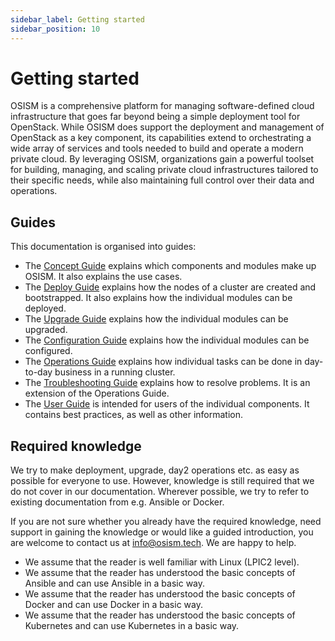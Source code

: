 ```yaml
---
sidebar_label: Getting started
sidebar_position: 10
---
```


# Getting started

OSISM is a comprehensive platform for managing software-defined cloud infrastructure that goes far beyond being a simple deployment tool for OpenStack. While OSISM does support the deployment and management of OpenStack as a key component, its capabilities extend to orchestrating a wide array of services and tools needed to build and operate a modern private cloud. By leveraging OSISM, organizations gain a powerful toolset for building, managing, and scaling private cloud infrastructures tailored to their specific needs, while also maintaining full control over their data and operations.

## Guides

This documentation is organised into guides:

* The [Concept Guide](./guides/concept-guide/) explains which components and modules make up OSISM. It also
  explains the use cases.
* The [Deploy Guide](./guides/deploy-guide/) explains how the nodes of a cluster are created and bootstrapped.
  It also explains how the individual modules can be deployed.
* The [Upgrade Guide](./guides/upgrade-guide/) explains how the individual modules can be upgraded.
* The [Configuration Guide](./guides/configuration-guide/) explains how the individual modules can be
  configured.
* The [Operations Guide](./guides/operations-guide/) explains how individual tasks can be done in
  day-to-day business in a running cluster.
* The [Troubleshooting Guide](./guides/troubleshooting-guide/) explains how to resolve problems.
  It is an extension of the Operations Guide.
* The [User Guide](./guides/user-guide/) is intended for users of the individual components. It contains
  best practices, as well as other information.

## Required knowledge

We try to make deployment, upgrade, day2 operations etc. as easy as possible for everyone
to use. However, knowledge is still required that we do not cover in our documentation.
Wherever possible, we try to refer to existing documentation from e.g. Ansible or Docker.

If you are not sure whether you already have the required knowledge, need support in
gaining the knowledge or would like a guided introduction, you are welcome to contact
us at [info@osism.tech](mailto:info@osism.tech). We are happy to help.

* We assume that the reader is well familiar with Linux (LPIC2 level).
* We assume that the reader has understood the basic concepts of Ansible
  and can use Ansible in a basic way.
* We assume that the reader has understood the basic concepts of Docker
  and can use Docker in a basic way.
* We assume that the reader has understood the basic concepts of Kubernetes
  and can use Kubernetes in a basic way.
